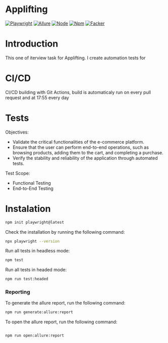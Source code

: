 ﻿# Applifting

[![Playwright](https://img.shields.io/badge/Playwright-1.45.0-blue)](https://playwright.dev/)
[![Allure](https://img.shields.io/badge/Allure-2.29.0-blue)](https://docs.qameta.io/allure/)
[![Node](https://img.shields.io/badge/Node-20.14.0-green)](https://nodejs.org/en/)
[![Npm](https://img.shields.io/badge/Npm-10.8.1-green)](https://www.npmjs.com/)
[![Facker](https://img.shields.io/badge/Npm-10.8.1-green)](https://https://fakerjs.dev/)

# Introduction

This one of iterview task for Applifting. I create automation tests for 

# CI/CD

CI/CD building with Git Actions, build is automaticaly run on every pull request and at 17:55 every day

# Tests

Objectives:

- Validate the critical functionalities of the e-commerce platform.
- Ensure that the user can perform end-to-end operations, such as browsing products, adding them to the cart, and completing a purchase.
- Verify the stability and reliability of the application through automated tests.

Test Scope:

- Functional Testing
- End-to-End Testing

# Instalation

```bash
npm init playwright@latest
```

Check the installation by running the following command:

```bash
npx playwright --version
```

Run all tests in headless mode:

```bash
npm test
```

Run all tests in headed mode:

```bash
npm run test:headed
```

### Reporting

To generate the allure report, run the following command:

```bash
npm run generate:allure:report
```

To open the allure report, run the following command:

```bash

npm run open:allure:report
```
